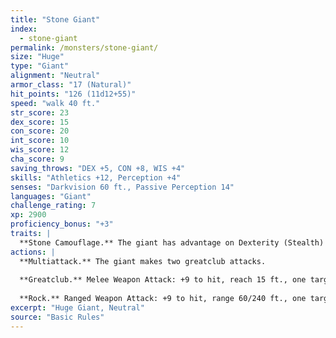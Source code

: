 ```yaml
---
title: "Stone Giant"
index:
  - stone-giant
permalink: /monsters/stone-giant/
size: "Huge"
type: "Giant"
alignment: "Neutral"
armor_class: "17 (Natural)"
hit_points: "126 (11d12+55)"
speed: "walk 40 ft."
str_score: 23
dex_score: 15
con_score: 20
int_score: 10
wis_score: 12
cha_score: 9
saving_throws: "DEX +5, CON +8, WIS +4"
skills: "Athletics +12, Perception +4"
senses: "Darkvision 60 ft., Passive Perception 14"
languages: "Giant"
challenge_rating: 7
xp: 2900
proficiency_bonus: "+3"
traits: |
  **Stone Camouflage.** The giant has advantage on Dexterity (Stealth) checks made to hide in rocky terrain.
actions: |
  **Multiattack.** The giant makes two greatclub attacks.
  
  **Greatclub.** Melee Weapon Attack: +9 to hit, reach 15 ft., one target. Hit: 19 (3d8 + 6) bludgeoning damage.
  
  **Rock.** Ranged Weapon Attack: +9 to hit, range 60/240 ft., one target. Hit: 28 (4d10 + 6) bludgeoning damage. If the target is a creature, it must succeed on a DC 17 Strength saving throw or be knocked prone.  
excerpt: "Huge Giant, Neutral"
source: "Basic Rules"
---
```

